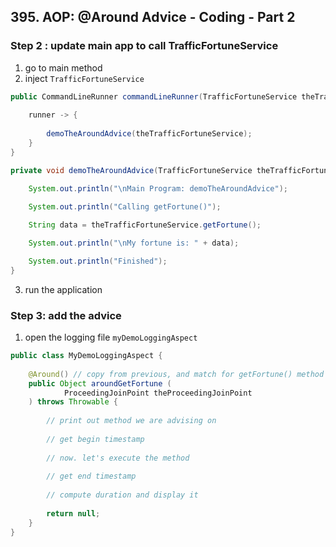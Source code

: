 ## 395. AOP: @Around Advice - Coding - Part 2

### Step 2 : update main app to call TrafficFortuneService
1. go to main method 
2. inject `TrafficFortuneService`
```java
public CommandLineRunner commandLineRunner(TrafficFortuneService theTrafficFortuneService) {
    
    runner -> {
        
        demoTheAroundAdvice(theTrafficFortuneService);
    }
}

private void demoTheAroundAdvice(TrafficFortuneService theTrafficFortuneService) {

    System.out.println("\nMain Program: demoTheAroundAdvice");

    System.out.println("Calling getFortune()");
    
    String data = theTrafficFortuneService.getFortune();

    System.out.println("\nMy fortune is: " + data);

    System.out.println("Finished");
}
```
3. run the application 

### Step 3: add the advice 
1. open the logging file `myDemoLoggingAspect`
```java
public class MyDemoLoggingAspect {
    
    @Around() // copy from previous, and match for getFortune() method 
    public Object aroundGetFortune (
            ProceedingJoinPoint theProceedingJoinPoint
    ) throws Throwable {
        
        // print out method we are advising on 
        
        // get begin timestamp 
        
        // now. let's execute the method 
        
        // get end timestamp 
        
        // compute duration and display it 
        
        return null; 
    }
}
```